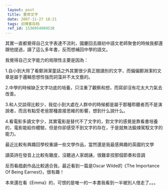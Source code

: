 ```yaml
---
 layout: post
 title: 重修文字
 date: 2007-11-27 18:21
 tags: 旧博客存档
 ref_id: 1536954989538
---
```

其實一直都覺得自己文字表達不流利，國慶回去跟初中語文老師聚會的時候我都還跟他提過，讀了這么多年書，反而想補回中學的語文。

我覺得自己文字能力的局限性主要是因為：

1.自小到大除了看鄭淵潔童話之外其實很少真正閱讀別的文字，而偏偏鄭淵潔的文章是屬于邏輯思想性強而詞藻并不太文藝的。

2.中學的時候缺乏文字功底的培養，只注重了觀察和想，而寫卻沒有花太大力氣去改善。

3.和人交談得比較少，我從小到大處在人群中的時候都是屬于那種聆聽者而不是演說者，而且有點受老爸那種直接思維的影響，想到什么說什么。

4.看電影多讀文字少，其實電影是替代不了文字的，對文字的感覺是靠看書培養的，電影能給你體驗，但是你卻感受不到文字的存在，于是就無法鍛煉駕馭文字的能力。

最近比較有興趣回學校重讀一些文學作品，當然還是我最感興趣的英國的文學

讀英詩在發音上比較有難度，沒聽過人家朗誦，很難拿捏那個節奏和音調

反而看戲劇作品比較適合我，最近看到一篇是Oscar Wilde的《The Importance Of Being Earnest》，很有趣！

本來還在看《Emma》的，可恨的是唯一的一本書我看到一半被別人借走了。。。

